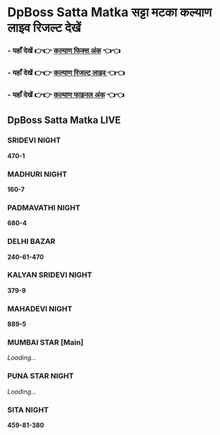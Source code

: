 # DpBoss Satta Matka सट्टा मटका कल्याण लाइव रिजल्ट देखें

###  - यहाँ देखें 👉👉 [कल्याण फिक्स अंक](https://kalyan-chart-fix.hindipanti.in/dpboss-satta-matka-result-1/) 👈👈

### - यहाँ देखें 👉👉 [कल्याण रिजल्ट लाइव ](https://www.google.com/search?q=hindipanti+in+kalyan+fix) 👈👈

### - यहाँ देखें 👉👉 [कल्याण फाइनल अंक](https://kalyan-chart-fix.hindipanti.in/dpboss-satta-matka-result-1/) 👈👈

## DpBoss Satta Matka LIVE

### SRIDEVI NIGHT
**470-1**

### MADHURI NIGHT
**160-7**

### PADMAVATHI NIGHT
**680-4**

### DELHI BAZAR
**240-61-470**

### KALYAN SRIDEVI NIGHT
**379-9**

### MAHADEVI NIGHT
**889-5**

### MUMBAI STAR [Main]
*Loading...*

### PUNA STAR NIGHT
*Loading...*

### SITA NIGHT
**459-81-380**

